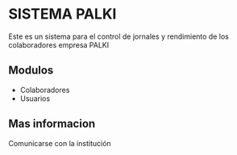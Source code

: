 # SISTEMA PALKI
Este es un sistema para el control de jornales y rendimiento de los colaboradores empresa PALKI

## Modulos
- Colaboradores
- Usuarios

## Mas informacion
Comunicarse con la institución